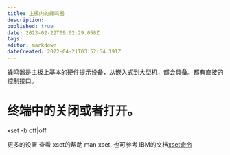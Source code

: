 ```yaml
---
title: 主板内的蜂鸣器
description: 
published: true
date: 2023-02-22T09:02:29.058Z
tags: 
editor: markdown
dateCreated: 2022-04-21T03:52:54.191Z
---
```


蜂鸣器是主板上基本的硬件提示设备，从嵌入式到大型机，都会具备。都有直接的控制接口。

# 终端中的关闭或者打开。
xset -b off|off

更多的设置 查看 xset的帮助 man xset. 也可参考 IBM的文档[xset命令](https://www.ibm.com/support/knowledgecenter/zh/ssw_aix_72/com.ibm.aix.cmds6/xset.htm)